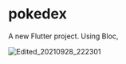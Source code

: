 # pokedex

A new Flutter project. Using Bloc,

![Edited_20210928_222301](https://user-images.githubusercontent.com/34917143/142762465-5d4da0d5-4e12-4409-a69b-362b17145d5a.gif)
